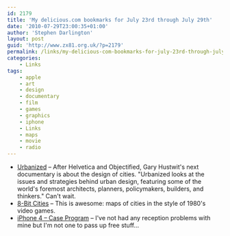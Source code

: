 ```yaml
---
id: 2179
title: 'My delicious.com bookmarks for July 23rd through July 29th'
date: '2010-07-29T23:00:35+01:00'
author: 'Stephen Darlington'
layout: post
guid: 'http://www.zx81.org.uk/?p=2179'
permalink: /links/my-delicious-com-bookmarks-for-july-23rd-through-july-29th.html
categories:
    - Links
tags:
    - apple
    - art
    - design
    - documentary
    - film
    - games
    - graphics
    - iphone
    - Links
    - maps
    - movie
    - radio
---
```


- [Urbanized](http://www.urbanizedfilm.com/) – After Helvetica and Objectified, Gary Hustwit's next documentary is about the design of cities. "Urbanized looks at the issues and strategies behind urban design, featuring some of the world's foremost architects, planners, policymakers, builders, and thinkers." Can't wait.
- [8-Bit Cities](http://8bitcity.com/map?London) – This is awesome: maps of cities in the style of 1980's video games.
- [iPhone 4 – Case Program](http://www.apple.com/iphone/case-program/) – I've not had any reception problems with mine but I'm not one to pass up free stuff…